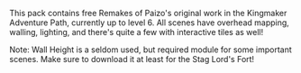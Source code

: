 This pack contains free Remakes of Paizo's original work in the Kingmaker Adventure Path, currently up to level 6. All scenes have overhead mapping, walling, lighting, and there's quite a few with interactive tiles as well!

Note: Wall Height is a seldom used, but required module for some important scenes. Make sure to download it at least for the Stag Lord's Fort!
